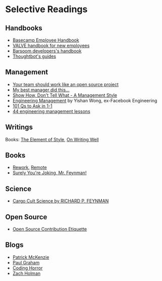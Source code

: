 # Selective Readings

## Handbooks

- [Basecamp Employee Handbook](https://github.com/basecamp/handbook)
- [VALVE handbook for new employees](http://media.steampowered.com/apps/valve/Valve_NewEmployeeHandbook.pdf)
- [Barsoom developers's handbook](https://github.com/barsoom/devbook)
- [Thoughtbot's guides](https://github.com/thoughtbot/guides)

## Management

- [Your team should work like an open source project](http://2ndscale.com/rtomayko/2012/adopt-an-open-source-process-constraints)
- [My best manager did this...](http://ask.metafilter.com/300002/My-best-manager-did-this)
- [Show How, Don't Tell What - A Management Style](http://2ndscale.com/rtomayko/2012/management-style)
- [Engineering Management](http://algeri-wong.com/yishan/engineering-management.html) by Yishan Wong, ex-Facebook Engineering
- [101 Qs to Ask in 1-1](https://jasonevanish.com/2014/05/29/101-questions-to-ask-in-1-on-1s)
- [44 engineering management lessons](http://www.defmacro.org/2014/10/03/engman.html)

## Writings

Books: [The Element of Style][teos], [On Writing Well][owl]

[teos]: https://en.wikipedia.org/wiki/The_Elements_of_Style
[owl]: https://www.amazon.com/Writing-Well-Classic-Guide-Nonfiction/dp/0060891548

## Books

- [Rework](https://37signals.com/rework), [Remote](https://37signals.com/remote)
- [Surely You're Joking, Mr. Feynman!](https://en.wikipedia.org/wiki/Surely_You%27re_Joking,_Mr._Feynman!)

## Science

- [Cargo Cult Science by RICHARD P. FEYNMAN](http://calteches.library.caltech.edu/51/2/CargoCult.htm)

## Open Source

- [Open Source Contribution Etiquette](http://tirania.org/blog/archive/2010/Dec-31.html)

## Blogs

- [Patrick McKenzie](http://www.kalzumeus.com)
- [Paul Graham](https://paulgraham.com)
- [Coding Horror](https://blog.codinghorror.com)
- [Zach Holman](https://zachholman.com)
